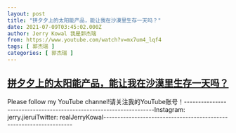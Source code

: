 ```yaml
---
layout: post
title: "拼夕夕上的太阳能产品，能让我在沙漠里生存一天吗？"
date: 2021-07-09T03:45:02.000Z
author: Jerry Kowal 我是郭杰瑞
from: https://www.youtube.com/watch?v=mx7um4_lqf4
tags: [ 郭杰瑞 ]
categories: [ 郭杰瑞 ]
---
```

<!--1625802302000-->
[拼夕夕上的太阳能产品，能让我在沙漠里生存一天吗？](https://www.youtube.com/watch?v=mx7um4_lqf4)
------

<div>
Please follow my YouTube channel!请关注我的YouTube账号！-------------------------------------------------------------------Instagram:  jerry.jieruiTwitter:  realJerryKowal-------------------------------------------------------------------
</div>
